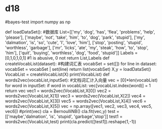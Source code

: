 # d18

#bayes-test
import numpy as np

def loadDataSet():                                                                                #数据库
    List=[['my', 'dog', 'has', 'flea', 'problems', 'help', 'please'],
                 ['maybe', 'not', 'take', 'him', 'to', 'dog', 'park', 'stupid'],
                 ['my', 'dalmation', 'is', 'so', 'cute', 'I', 'love', 'him'],
                 ['stop', 'posting', 'stupid', 'worthless', 'garbage'],
                 ['mr', 'licks', 'ate', 'my', 'steak', 'how', 'to', 'stop', 'him'],
                 ['quit', 'buying', 'worthless', 'dog', 'food', 'stupid']]
    Labels = [0,1,0,1,0,1]    #1 is abusive, 0 not
    return List,Labels
def createVocabList(dataset):                                                                  #构建词汇表
    vocabSet = set([])
    for line in dataset:
        vocabSet = vocabSet | set(line)
    return list(vocabSet)
X,y = loadDataSet()
VocabList = createVocabList(X)
print(VocabList)
def words2vec(vocabList,inputSet):                                                             #文档词汇计入向量
    vec = [0]*len(vocabList)
    for word in inputSet:
        if word in vocabList:
            vec[vocabList.index(word)] = 1
    return vec
vec1 = words2vec(VocabList,X[0])
vec2 = words2vec(VocabList,X[1])
vec3 = words2vec(VocabList,X[2])
vec4 = words2vec(VocabList,X[3])
vec5 = words2vec(VocabList,X[4])
vec6 = words2vec(VocabList,X[5])
vec = np.array([vec1,
                vec2,
                vec3,
                vec4,
                vec5,
                vec6])
#print(vec)
cla = BernoulliNB()
cla.fit(vec,y)
test = [['maybe','dalmation', 'is', 'stupid', 'garbage','stop']]
test1 = words2vec(VocabList,test)
print(cla.predict([test1]).reshape(1,-1))
